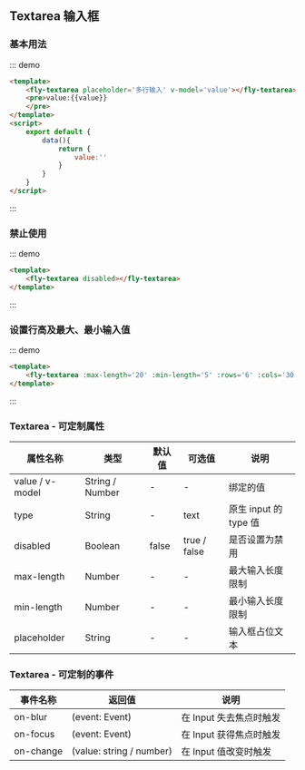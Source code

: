 <script>
    export default {
        data(){
            return {
                value:''
            }
        }
    }
</script>

## Textarea 输入框

### 基本用法
::: demo
```html
<template>
    <fly-textarea placeholder='多行输入' v-model='value'></fly-textarea>
    <pre>value:{{value}}
    </pre>
</template>
<script>
    export default {
        data(){
            return {
                value:''
            }
        }
    }
</script>
```
:::

### 禁止使用
::: demo
```html
<template>
    <fly-textarea disabled></fly-textarea>
</template>
```
:::

### 设置行高及最大、最小输入值
::: demo
```html
<template>
    <fly-textarea :max-length='20' :min-length='5' :rows='6' :cols='30'></fly-textarea>
</template>
```
:::

### Textarea - 可定制属性

属性名称 | 类型 | 默认值  | 可选值  | 说明  |
---------|----------|---------|---------|--------|
value / v-model | String / Number | - | - | 绑定的值 |
type | String | - | text | 原生 input 的 type 值 |
disabled | Boolean | false  | true / false | 是否设置为禁用  |
max-length | Number | - | - | 最大输入长度限制 |
min-length | Number | - | - | 最小输入长度限制 |
placeholder | String | - | - | 输入框占位文本 |


### Textarea - 可定制的事件

事件名称 | 返回值 | 说明
---------|----------|---------
on-blur | (event: Event) | 在 Input 失去焦点时触发 |
on-focus | (event: Event) | 在 Input 获得焦点时触发 |
on-change | (value: string / number) | 在 Input 值改变时触发 |